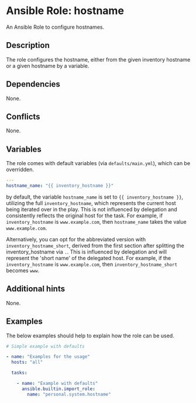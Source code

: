# Ansible Role: hostname
An Ansible Role to configure hostnames.

## Description
The role configures the hostname, either from the given inventory hostname or a given hostname by a variable.

## Dependencies
None.

## Conflicts
None.

## Variables
The role comes with default variables (via `defaults/main.yml`), which can be overridden.

```yaml
---
hostname_name: "{{ inventory_hostname }}"
```
by default, the variable `hostname_name` is set to `{{ inventory_hostname }}`, utilizing the full `inventory_hostname`, which represents the current host being iterated over in the play. This is not influenced by delegation and consistently reflects the original host for the task. For example, if `inventory_hostname` is `www.example.com`, then `hostname_name` takes the value `www.example.com`.

Alternatively, you can opt for the abbreviated version with `inventory_hostname_short`, derived from the first section after splitting the inventory_hostname via `.`. This is influenced by delegation and will represent the 'short name' of the delegated host. For example, if the `inventory_hostname` is `www.example.com`, then `inventory_hostname_short` becomes `www`.

## Additional hints
None.

## Examples
The below examples should help to explain how the role can be used.

```yaml
# Simple example with defaults

- name: "Examples for the usage"
  hosts: "all"

  tasks:

    - name: "Example with defaults"
      ansible.builtin.import_role:
        name: "personal.system.hostname"
```